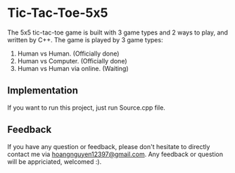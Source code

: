 # Tic-Tac-Toe-5x5
The 5x5 tic-tac-toe game is built with 3 game types and 2 ways to play, and written by C++. The game is played by 3 game types:
1. Human vs Human. (Officially done)
2. Human vs Computer. (Officially done)
3. Human vs Human via online. (Waiting)

## Implementation
If you want to run this project, just run Source.cpp file.

## Feedback
If you have any question or feedback, please don't hesitate to directly contact me via hoangnguyen12397@gmail.com. Any feedback or question will be appriciated, welcomed :).
